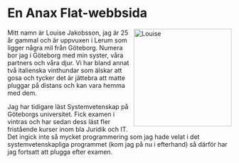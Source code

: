 En Anax Flat-webbsida
===============================

<img src="img/IMG_7851.JPG" alt="Louise" style="height: 220px;width: 220px;position: relative;float: right;">

Mitt namn är Louise Jakobsson, jag är 25 år gammal och är uppvuxen i Lerum som ligger några mil från Göteborg. Numera bor jag i Göteborg med min syster, våra partners och våra djur. Vi har bland annat två italienska vinthundar som älskar att gosa och tycker det är jättebra att matte pluggar på distans och kan vara hemma med dem. 

Jag har tidigare läst Systemvetenskap på Göteborgs universitet. Fick examen i vintras och har sedan dess läst fler fristående kurser inom bla Juridik och IT. Det ingick inte så mycket programmering som jag hade velat i det systemvetenskapliga programmet (kom jag på nu i efterhand) så därför har jag fortsatt att plugga efter examen. 

  
